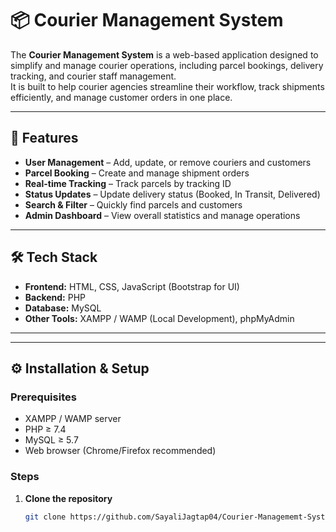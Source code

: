 
# 📦 Courier Management System

The **Courier Management System** is a web-based application designed to simplify and manage courier operations, including parcel bookings, delivery tracking, and courier staff management.  
It is built to help courier agencies streamline their workflow, track shipments efficiently, and manage customer orders in one place.

---

## 🚀 Features

- **User Management** – Add, update, or remove couriers and customers  
- **Parcel Booking** – Create and manage shipment orders  
- **Real-time Tracking** – Track parcels by tracking ID  
- **Status Updates** – Update delivery status (Booked, In Transit, Delivered)  
- **Search & Filter** – Quickly find parcels and customers  
- **Admin Dashboard** – View overall statistics and manage operations  

---

## 🛠️ Tech Stack

- **Frontend:** HTML, CSS, JavaScript (Bootstrap for UI)  
- **Backend:** PHP  
- **Database:** MySQL  
- **Other Tools:** XAMPP / WAMP (Local Development), phpMyAdmin  

---


---

## ⚙️ Installation & Setup

### Prerequisites
- XAMPP / WAMP server
- PHP ≥ 7.4
- MySQL ≥ 5.7
- Web browser (Chrome/Firefox recommended)

### Steps
1. **Clone the repository**
   ```bash
   git clone https://github.com/SayaliJagtap04/Courier-Managememt-System.git
